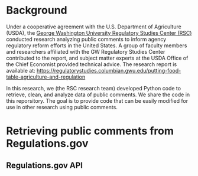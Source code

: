 # Background
Under a cooperative agreement with the U.S. Department of Agriculture (USDA), the [George Washington University Regulatory Studies Center (RSC)](https://regulatorystudies.columbian.gwu.edu/) conducted research analyzing public comments to inform agency regulatory reform efforts in the United States. A group of faculty members and researchers affiliated with the GW Regulatory Studies Center contributed to the report, and subject matter experts at the USDA Office of the Chief Economist provided technical advice. The research report is available at: https://regulatorystudies.columbian.gwu.edu/putting-food-table-agriculture-and-regulation

In this research, we (the RSC research team) developed Python code to retrieve, clean, and analyze data of public comments. We share the code in this reporsitory. The goal is to provide code that can be easily modified for use in other research using public comments.

# Retrieving public comments from Regulations.gov
## Regulations.gov API
